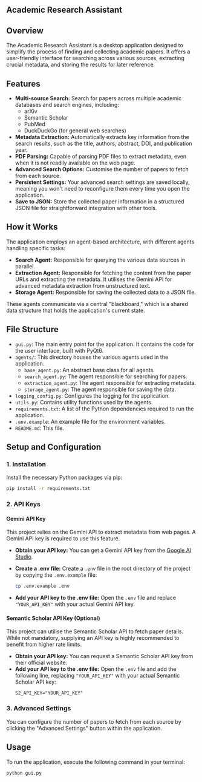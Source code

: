 ## Academic Research Assistant

## Overview

The Academic Research Assistant is a desktop application designed to simplify the process of finding and collecting academic papers. It offers a user-friendly interface for searching across various sources, extracting crucial metadata, and storing the results for later reference.

## Features

- **Multi-source Search:** Search for papers across multiple academic databases and search engines, including:
    - arXiv
    - Semantic Scholar
    - PubMed
    - DuckDuckGo (for general web searches)
- **Metadata Extraction:** Automatically extracts key information from the search results, such as the title, authors, abstract, DOI, and publication year.
- **PDF Parsing:** Capable of parsing PDF files to extract metadata, even when it is not readily available on the web page.
- **Advanced Search Options:** Customise the number of papers to fetch from each source.
- **Persistent Settings:** Your advanced search settings are saved locally, meaning you won't need to reconfigure them every time you open the application.
- **Save to JSON:** Store the collected paper information in a structured JSON file for straightforward integration with other tools.

## How it Works

The application employs an agent-based architecture, with different agents handling specific tasks:

- **Search Agent:** Responsible for querying the various data sources in parallel.
- **Extraction Agent:** Responsible for fetching the content from the paper URLs and extracting the metadata. It utilises the Gemini API for advanced metadata extraction from unstructured text.
- **Storage Agent:** Responsible for saving the collected data to a JSON file.

These agents communicate via a central "blackboard," which is a shared data structure that holds the application's current state.

## File Structure

- `gui.py`: The main entry point for the application. It contains the code for the user interface, built with PyQt6.
- `agents/`: This directory houses the various agents used in the application.
    - `base_agent.py`: An abstract base class for all agents.
    - `search_agent.py`: The agent responsible for searching for papers.
    - `extraction_agent.py`: The agent responsible for extracting metadata.
    - `storage_agent.py`: The agent responsible for saving the data.
- `logging_config.py`: Configures the logging for the application.
- `utils.py`: Contains utility functions used by the agents.
- `requirements.txt`: A list of the Python dependencies required to run the application.
- `.env.example`: An example file for the environment variables.
- `README.md`: This file.

## Setup and Configuration

### 1. Installation

Install the necessary Python packages via pip:

```bash
pip install -r requirements.txt
```

### 2. API Keys

#### Gemini API Key

This project relies on the Gemini API to extract metadata from web pages. A Gemini API key is required to use this feature.

- **Obtain your API key:** You can get a Gemini API key from the [Google AI Studio](https://aistudio.google.com/app/apikey).
- **Create a .env file:** Create a `.env` file in the root directory of the project by copying the `.env.example` file:

    ```bash
    cp .env.example .env
    ```

- **Add your API key to the .env file:** Open the `.env` file and replace `"YOUR_API_KEY"` with your actual Gemini API key.

#### Semantic Scholar API Key (Optional)

This project can utilise the Semantic Scholar API to fetch paper details. While not mandatory, supplying an API key is highly recommended to benefit from higher rate limits.

- **Obtain your API key:** You can request a Semantic Scholar API key from their official website.
- **Add your API key to the .env file:** Open the `.env` file and add the following line, replacing `"YOUR_API_KEY"` with your actual Semantic Scholar API key:
    ```
    S2_API_KEY="YOUR_API_KEY"
    ```

### 3. Advanced Settings

You can configure the number of papers to fetch from each source by clicking the "Advanced Settings" button within the application.

## Usage

To run the application, execute the following command in your terminal:

```bash
python gui.py
```
